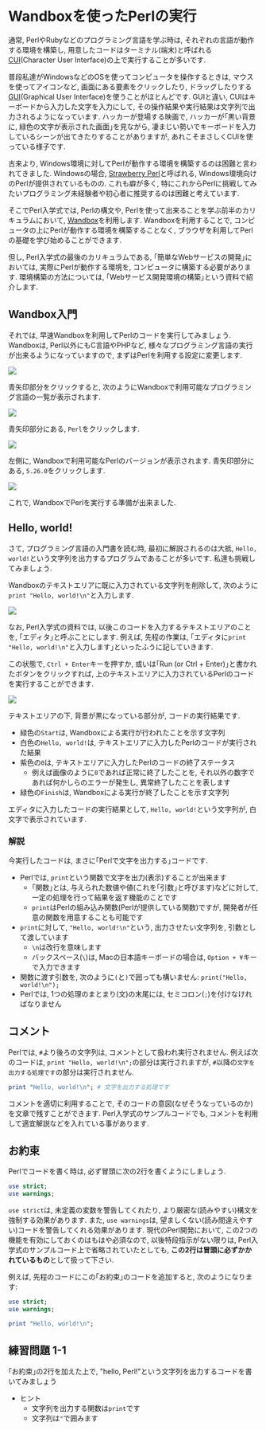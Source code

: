 # Wandboxを使ったPerlの実行

通常, PerlやRubyなどのプログラミング言語を学ぶ時は, それぞれの言語が動作する環境を構築し, 用意したコードはターミナル(端末)と呼ばれる[CUI](https://ja.wikipedia.org/wiki/%E3%82%AD%E3%83%A3%E3%83%A9%E3%82%AF%E3%82%BF%E3%83%A6%E3%83%BC%E3%82%B6%E3%82%A4%E3%83%B3%E3%82%BF%E3%83%95%E3%82%A7%E3%83%BC%E3%82%B9)(Character User Interface)の上で実行することが多いです.

普段私達がWindowsなどのOSを使ってコンピュータを操作するときは, マウスを使ってアイコンなど, 画面にある要素をクリックしたり, ドラッグしたりする[GUI](https://ja.wikipedia.org/wiki/%E3%82%B0%E3%83%A9%E3%83%95%E3%82%A3%E3%82%AB%E3%83%AB%E3%83%A6%E3%83%BC%E3%82%B6%E3%82%A4%E3%83%B3%E3%82%BF%E3%83%95%E3%82%A7%E3%83%BC%E3%82%B9)(Graphical User Interface)を使うことがほとんどです.
GUIと違い, CUIはキーボードから入力した文字を入力にして, その操作結果や実行結果は文字列で出力されるようになっています.
ハッカーが登場する映画で, ハッカーが｢黒い背景に, 緑色の文字が表示された画面｣を見ながら, 凄まじい勢いでキーボードを入力しているシーンが出てきたりすることがありますが, あれこそまさしくCUIを使っている様子です.

古来より, Windows環境に対してPerlが動作する環境を構築するのは困難と言われてきました.
Windowsの場合, [Strawberry Perl](http://strawberryperl.com/)と呼ばれる, Windows環境向けのPerlが提供されているものの. これも癖が多く, 特にこれからPerlに挑戦してみたいプログラミング未経験者や初心者に推奨するのは困難と考えています.

そこでPerl入学式では, Perlの構文や, Perlを使って出来ることを学ぶ前半のカリキュラムにおいて, [Wandbox](https://wandbox.org/)を利用します.
Wandboxを利用することで, コンピュータの上にPerlが動作する環境を構築することなく, ブラウザを利用してPerlの基礎を学び始めることができます.

但し, Perl入学式の最後のカリキュラムである, ｢簡単なWebサービスの開発｣においては, 実際にPerlが動作する環境を, コンピュータに構築する必要があります. 環境構築の方法については, ｢Webサービス開発環境の構築｣という資料で紹介します.

## Wandbox入門

それでは, 早速Wandboxを利用してPerlのコードを実行してみましょう.
Wandboxは, Perl以外にもC言語やPHPなど, 様々なプログラミング言語の実行が出来るようになっていますので, まずはPerlを利用する設定に変更します.

![](./image/wandbox01.png)

青矢印部分をクリックすると, 次のようにWandboxで利用可能なプログラミング言語の一覧が表示されます.

![](./image/wandbox02.png)

青矢印部分にある, `Perl`をクリックします.

![](./image/wandbox03.png)

左側に, Wandboxで利用可能なPerlのバージョンが表示されます. 青矢印部分にある, `5.26.0`をクリックします.

![](./image/wandbox04.png)

これで, WandboxでPerlを実行する準備が出来ました.

## Hello, world!

さて, プログラミング言語の入門書を読む時, 最初に解説されるのは大抵, `Hello, world!`という文字列を出力するプログラムであることが多いです. 私達も挑戦してみましょう.

Wandboxのテキストエリアに既に入力されている文字列を削除して, 次のように`print "Hello, world!\n"`と入力します.

![](./image/hello01.png)

なお, Perl入学式の資料では, 以後このコードを入力するテキストエリアのことを, ｢エディタ｣と呼ぶことにします.
例えば, 先程の作業は, ｢エディタに`print "Hello, world!\n"`と入力します｣といったふうに記していきます.

この状態で, `Ctrl + Enter`キーを押すか, 或いは｢Run (or Ctrl + Enter)｣と書かれたボタンをクリックすれば, 上のテキストエリアに入力されているPerlのコードを実行することができます.

![](./image/hello02.png)

テキストエリアの下, 背景が黒になっている部分が, コードの実行結果です.

- 緑色の`Start`は, Wandboxによる実行が行われたことを示す文字列
- 白色の`Hello, world!`は, テキストエリアに入力したPerlのコードが実行された結果
- 紫色の`0`は, テキストエリアに入力したPerlのコードの終了ステータス
    - 例えば画像のように`0`であれば正常に終了したことを, それ以外の数字であれば何かしらのエラーが発生し, 異常終了したことを表します
- 緑色の`Finish`は, Wandboxによる実行が終了したことを示す文字列

エディタに入力したコードの実行結果として, `Hello, world!`という文字列が, 白文字で表示されています.

### 解説

今実行したコードは, まさに｢Perlで文字を出力する｣コードです.

- Perlでは, `print`という関数で文字を出力(表示)することが出来ます
    - ｢関数｣とは, 与えられた数値や値(これを｢引数｣と呼びます)などに対して, 一定の処理を行って結果を返す機能のことです
    - `print`はPerlの組み込み関数(Perlが提供している関数)ですが, 開発者が任意の関数を用意することも可能です
- `print`に対して, `"Hello, world!\n"`という, 出力させたい文字列を, 引数として渡しています
    - `\n`は改行を意味します
    - バックスペース(`\`)は, Macの日本語キーボードの場合は, `Option + ¥`キーで入力できます
- 関数に渡す引数を, 次のように`(`と`)`で囲っても構いません: `print("Hello, world!\n");`
- Perlでは, 1つの処理のまとまり(文)の末尾には, セミコロン(`;`)を付けなければなりません

## コメント

Perlでは, `#`より後ろの文字列は, コメントとして扱われ実行されません.
例えば次のコードは, `print "Hello, world!\n";`の部分は実行されますが, `#`以降の`文字を出力する処理です`の部分は実行されません.

```perl
print "Hello, world!\n"; # 文字を出力する処理です
```

コメントを適切に利用することで, そのコードの意図(なぜそうなっているのか)を文章で残すことができます.
Perl入学式のサンプルコードでも, コメントを利用して適宜解説などを入れている事があります.

## お約束

Perlでコードを書く時は, 必ず冒頭に次の2行を書くようにしましょう.

```perl
use strict;
use warnings;
```

`use strict`は, 未定義の変数を警告してくれたり, より厳密な(読みやすい)構文を強制する効果があります. また, `use warnings`は, 望ましくない(読み間違えやすい)コードを警告してくれる効果があります.
現代のPerl開発において, この2つの機能を有効にしておくのはもはや必須なので, 以後特段指示がない限りは, Perl入学式のサンプルコード上で省略されていたとしても, **この2行は冒頭に必ずかかれているもの**として扱って下さい.

例えば, 先程のコードにこの｢お約束｣のコードを追加すると, 次のようになります:

```perl
use strict;
use warnings;

print "Hello, world!\n";
```

## 練習問題 1-1

｢お約束｣の2行を加えた上で, "hello, Perl!"という文字列を出力するコードを書いてみましょう

- ヒント
    - 文字列を出力する関数は`print`です
    - 文字列は`"`で囲みます

